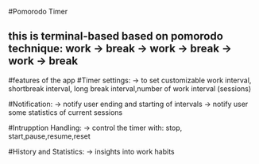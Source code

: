 #Pomorodo Timer
## this is terminal-based based on pomorodo technique: work -> break -> work -> break -> work -> break
#features of the app
#Timer settings:
     -> to set customizable work interval, shortbreak interval, long break interval,number of work interval (sessions)

#Notification:
    -> notify user ending and starting of intervals
    -> notify user some statistics of current sessions

#Intrupption Handling:
    -> control the timer with: stop, start,pause,resume,reset

#History and Statistics:
    -> insights into work habits
    
